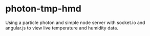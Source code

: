 # photon-tmp-hmd
Using a particle photon and simple node server with socket.io and angular.js to view live temperature and humidity data.
